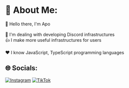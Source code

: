 # 💫 About Me:
👋 Hello there, I'm Apo<br><br>🤩 I'm dealing with developing Discord infrastructures<br>👍 I make more useful infrastructures for users <br><br>❤️ I know JavaScript, TypeScript programming languages<br>


## 🌐 Socials:
[![Instagram](https://img.shields.io/badge/Instagram-%23E4405F.svg?logo=Instagram&logoColor=white)](https://instagram.com/bnewixua0) [![TikTok](https://img.shields.io/badge/TikTok-%23000000.svg?logo=TikTok&logoColor=white)](https://tiktok.com/@bnewixua)

